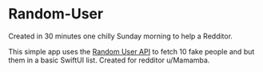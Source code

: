 # Random-User
Created in 30 minutes one chilly Sunday morning to help a Redditor.

This simple app uses the [Random User API](https://randomuser.me/api) to fetch 10 fake people and but them in a basic SwiftUI list. Created for redditor u/Mamamba.
